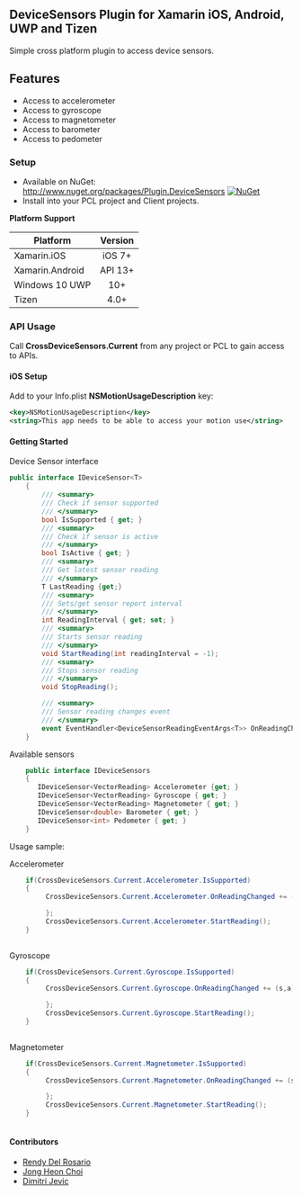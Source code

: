 ## DeviceSensors Plugin for Xamarin iOS, Android, UWP and Tizen
Simple cross platform plugin to access device sensors.

## Features

- Access to accelerometer
- Access to gyroscope
- Access to magnetometer
- Access to barometer
- Access to pedometer

### Setup
* Available on NuGet: http://www.nuget.org/packages/Plugin.DeviceSensors [![NuGet](https://img.shields.io/nuget/v/Plugin.DeviceSensors.svg?label=NuGet)](https://www.nuget.org/packages/Plugin.DeviceSensors/)
* Install into your PCL project and Client projects.


**Platform Support**

|Platform|Version|
| ------------------- | :------------------: |
|Xamarin.iOS|iOS 7+|
|Xamarin.Android|API 13+|
|Windows 10 UWP|10+|
|Tizen|4.0+|

### API Usage

Call **CrossDeviceSensors.Current** from any project or PCL to gain access to APIs.

#### iOS Setup

Add to your Info.plist **NSMotionUsageDescription** key:

```xml
<key>NSMotionUsageDescription</key>
<string>This app needs to be able to access your motion use</string>
```

#### Getting Started

Device Sensor interface

```cs
public interface IDeviceSensor<T>
    {
        /// <summary>
        /// Check if sensor supported
        /// </summary>
        bool IsSupported { get; }
        /// <summary>
        /// Check if sensor is active
        /// </summary>
        bool IsActive { get; }
        /// <summary>
        /// Get latest sensor reading
        /// </summary>
        T LastReading {get;}
        /// <summary>
        /// Sets/get sensor report interval
        /// </summary>
        int ReadingInterval { get; set; }
        /// <summary>
        /// Starts sensor reading
        /// </summary>
        void StartReading(int readingInterval = -1);
        /// <summary>
        /// Stops sensor reading
        /// </summary>
        void StopReading();

        /// <summary>
        /// Sensor reading changes event
        /// </summary>
        event EventHandler<DeviceSensorReadingEventArgs<T>> OnReadingChanged;
    }
```

Available sensors

```cs
    public interface IDeviceSensors
    {
       IDeviceSensor<VectorReading> Accelerometer {get; }
       IDeviceSensor<VectorReading> Gyroscope { get; }
       IDeviceSensor<VectorReading> Magnetometer { get; }
       IDeviceSensor<double> Barometer { get; }
       IDeviceSensor<int> Pedometer { get; }
    }
```
Usage sample:

Accelerometer
```csharp
    if(CrossDeviceSensors.Current.Accelerometer.IsSupported)
    {
         CrossDeviceSensors.Current.Accelerometer.OnReadingChanged += (s,a)=>{

         };
         CrossDeviceSensors.Current.Accelerometer.StartReading();
    }
   

```


Gyroscope
```csharp
    if(CrossDeviceSensors.Current.Gyroscope.IsSupported)
    {
         CrossDeviceSensors.Current.Gyroscope.OnReadingChanged += (s,a)=>{

         };
         CrossDeviceSensors.Current.Gyroscope.StartReading();
    }
   

```

Magnetometer
```csharp
    if(CrossDeviceSensors.Current.Magnetometer.IsSupported)
    {
         CrossDeviceSensors.Current.Magnetometer.OnReadingChanged += (s,a)=>{

         };
         CrossDeviceSensors.Current.Magnetometer.StartReading();
    }
   

```


#### Contributors

* [Rendy Del Rosario](https://github.com/rdelrosario)
* [Jong Heon Choi](https://github.com/JongHeonChoi)
* [Dimitri Jevic](https://github.com/dimitrijevic)
